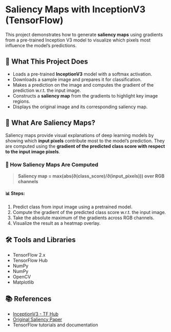 # Saliency Maps with InceptionV3 (TensorFlow)

This project demonstrates how to generate **saliency maps** using gradients from a pre-trained Inception V3 model to visualize which pixels most influence the model’s predictions.

## 📌 What This Project Does

- Loads a pre-trained **InceptionV3** model with a softmax activation.
- Downloads a sample image and prepares it for classification.
- Makes a prediction on the image and computes the gradient of the prediction w.r.t. the input image.
- Constructs a **saliency map** from the gradients to highlight key image regions.
- Displays the original image and its corresponding saliency map.

## 🧠 What Are Saliency Maps?

Saliency maps provide visual explanations of deep learning models by showing which **input pixels** contribute most to the model’s prediction. They are computed using the **gradient of the predicted class score with respect to the input image pixels**.

### 🧮 How Saliency Maps Are Computed

> **Saliency map = max(abs(∂(class_score)/∂(input_pixels))) over RGB channels**

#### 📊 Steps:
1. Predict class from input image using a pretrained model.
2. Compute the gradient of the predicted class score w.r.t. the input image.
3. Take the absolute maximum of the gradients across RGB channels.
4. Visualize the result as a heatmap overlay.

## 🛠️ Tools and Libraries

- TensorFlow 2.x
- TensorFlow Hub
- NumPy
- NumPy
- OpenCV
- Matplotlib

## 📚 References

- [InceptionV3 - TF Hub](https://tfhub.dev/google/tf2-preview/inception_v3/classification/4)
- [Original Saliency Paper](https://arxiv.org/abs/1312.6034)
- TensorFlow tutorials and documentation
